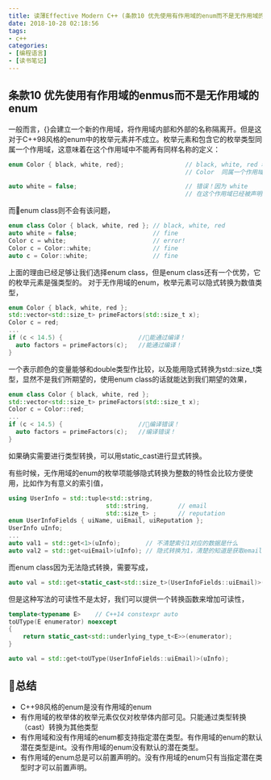 ```yaml
---
title: 读薄Effective Modern C++ (条款10 优先使用有作用域的enum而不是无作用域的enum)
date: 2018-10-28 02:18:56
tags:
- c++
categories:
- [编程语言]
- [读书笔记]
---
```


## 条款10 优先使用有作用域的enmus而不是无作用域的enum
一般而言，{}会建立一个新的作用域，将作用域内部和外部的名称隔离开。但是这对于C++98风格的enum中的枚举元素并不成立。枚举元素和包含它的枚举类型同属一个作用域，这意味着在这个作用域中不能再有同样名称的定义：
<!-- more -->
```cpp
enum Color { black, white, red};                 // black, white, red 和
	                                             // Color  同属一个作用域

auto white = false;                              // 错误！因为 white
	                                             // 在这个作用域已经被声明过
```
而enum class则不会有该问题，
```cpp
enum class Color { black, white, red }; // black, white, red
auto white = false;                     // fine
Color c = white;                        // error!
Color c = Color::white;                 // fine
auto c = Color::white;                  // fine 
```

上面的理由已经足够让我们选择enum class，但是enum class还有一个优势，它的枚举元素是强类型的。
对于无作用域的enum，枚举元素可以隐式转换为数值类型，

```cpp
enum Color { black, white, red };
std::vector<std::size_t> primeFactors(std::size_t x);
Color c = red;
...
if (c < 14.5) {                     //能通过编译！
  auto factors = primeFactors(c);   //能通过编译！
}
```
一个表示颜色的变量能够和double类型作比较，以及能用隐式转换为std::size_t类型，显然不是我们所期望的，使用enum class的话就能达到我们期望的效果，
```cpp
enum class Color { black, white, red };
std::vector<std::size_t> primeFactors(std::size_t x);
Color c = Color::red;
...
if (c < 14.5) {                     //编译错误！
  auto factors = primeFactors(c);   //编译错误！
}
```
如果确实需要进行类型转换，可以用static_cast进行显式转换。

有些时候，无作用域的enum的枚举项能够隐式转换为整数的特性会比较方便使用，比如作为有意义的索引值，
```cpp
using UserInfo = std::tuple<std::string,
                           std::string,        // email
                           std::size_t> ;      // reputation
enum UserInfoFields { uiName, uiEmail, uiReputation };
UserInfo uInfo;
...
auto val1 = std::get<1>(uInfo);       // 不清楚索引1对应的数据是什么
auto val2 = std::get<uiEmail>(uInfo); // 隐式转换为1，清楚的知道是获取email字段
```
而enum class因为无法隐式转换，需要写成，
```cpp
auto val = std::get<static_cast<std::size_t>(UserInfoFields::uiEmail)>(uInfo);

```
但是这种写法的可读性不是太好，我们可以提供一个转换函数来增加可读性，
```cpp
template<typename E>    // C++14 constexpr auto
toUType(E enumerator) noexcept
{
    return static_cast<std::underlying_type_t<E>>(enumerator);
}
```
```cpp
auto val = std::get<toUType(UserInfoFields::uiEmail)>(uInfo);
```

## 总结
- C++98风格的enum是没有作用域的enum
- 有作用域的枚举体的枚举元素仅仅对枚举体内部可见。只能通过类型转换（cast）转换为其他类型
- 有作用域和没有作用域的enum都支持指定潜在类型。有作用域的enum的默认潜在类型是int。没有作用域的enum没有默认的潜在类型。
- 有作用域的enum总是可以前置声明的。没有作用域的enum只有当指定潜在类型时才可以前置声明。


